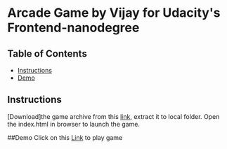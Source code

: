 Arcade Game by Vijay for Udacity's Frontend-nanodegree
===============================

## Table of Contents

* [Instructions](#instructions)
* [Demo](#demo)

## Instructions

[Download]the game archive from this [link](https://github.com/vjremo/Classic-Arcade-Game/releases), extract it to local folder. 
Open the index.html in browser to launch the game. 

##Demo
Click on this [Link](https://vjremo.github.io/Classic-Arcade-Game/) to play game
